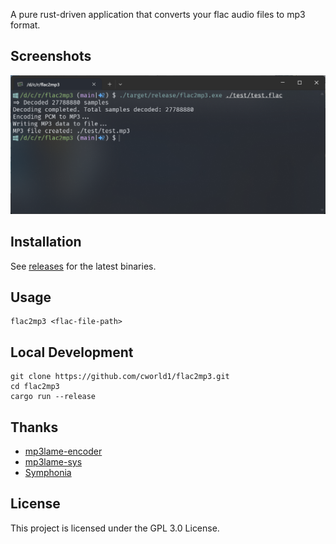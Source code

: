 A pure rust-driven application that converts your flac audio files to mp3 format.

## Screenshots

![flac2mp3](./.github/assets/example.png)

## Installation

See [releases](https://github.com/cworld1/flac2mp3/releases) for the latest binaries.

## Usage

```shell
flac2mp3 <flac-file-path>
```

## Local Development

```shell
git clone https://github.com/cworld1/flac2mp3.git
cd flac2mp3
cargo run --release
```

## Thanks

- [mp3lame-encoder](https://github.com/DoumanAsh/mp3lame-encoder)
- [mp3lame-sys](https://crates.io/crates/mp3lame-sys)
- [Symphonia](https://github.com/pdeljanov/Symphonia)

## License

This project is licensed under the GPL 3.0 License.
